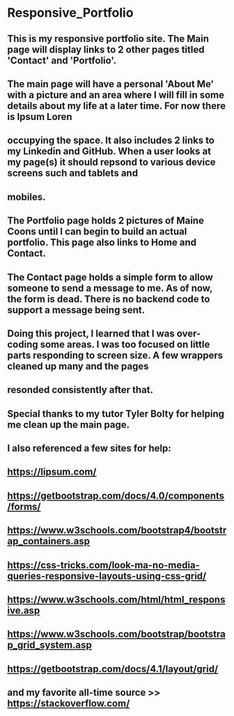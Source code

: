 # Responsive_Portfolio

## This is my responsive portfolio site. The Main page will display links to 2 other pages titled 'Contact' and 'Portfolio'. 
## The main page will have a personal 'About Me' with a picture and an area where I will fill in some details about my life at a later time.  For now there is Ipsum Loren 
## occupying the space. It also includes 2 links to my Linkedin and GitHub.  When a user looks at my page(s) it should repsond to various device screens such and tablets and 
## mobiles. 
## The Portfolio page holds 2 pictures of Maine Coons until I can begin to build an actual portfolio.  This page also links to Home and Contact.
## The Contact page holds a simple form to allow someone to send a message to me.  As of now, the form is dead. There is no backend code to support a message being sent.
## 
## Doing this project, I learned that I was over-coding some areas. I was too focused on little parts responding to screen size.  A few wrappers cleaned up many and the pages
## resonded consistently after that.

## Special thanks to my tutor Tyler Bolty for helping me clean up the main page.

## I also referenced a few sites for help:
   ## https://lipsum.com/
   ## https://getbootstrap.com/docs/4.0/components/forms/
   ## https://www.w3schools.com/bootstrap4/bootstrap_containers.asp
   ## https://css-tricks.com/look-ma-no-media-queries-responsive-layouts-using-css-grid/
   ## https://www.w3schools.com/html/html_responsive.asp
   ## https://www.w3schools.com/bootstrap/bootstrap_grid_system.asp
   ## https://getbootstrap.com/docs/4.1/layout/grid/
   ## and my favorite all-time source >>   https://stackoverflow.com/
